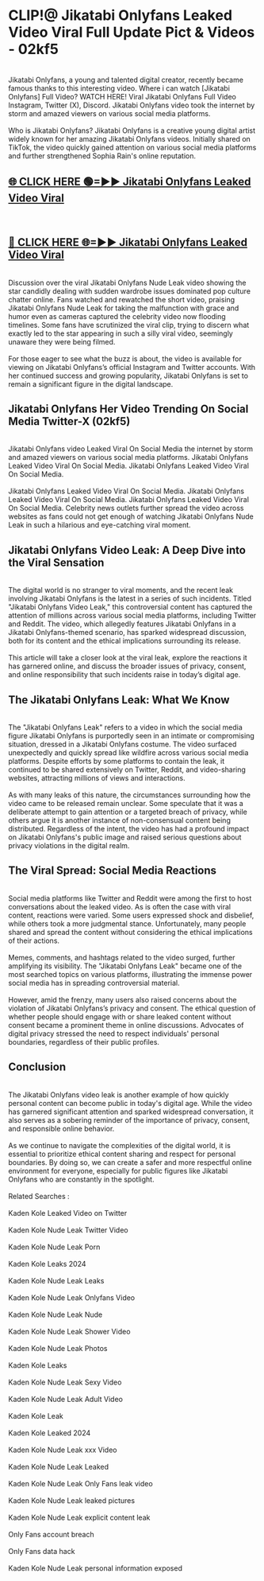 # CLIP!@ Jikatabi Onlyfans Leaked Video Viral Full Update Pict & Videos - 02kf5
<br>
Jikatabi Onlyfans, a young and talented digital creator, recently became famous thanks to this interesting video. Where i can watch [Jikatabi Onlyfans] Full Video? WATCH HERE! Viral Jikatabi Onlyfans Full Video Instagram, Twitter (X), Discord. Jikatabi Onlyfans video took the internet by storm and amazed viewers on various social media platforms.
<br><br>
Who is Jikatabi Onlyfans? Jikatabi Onlyfans is a creative young digital artist widely known for her amazing Jikatabi Onlyfans videos. Initially shared on TikTok, the video quickly gained attention on various social media platforms and further strengthened Sophia Rain's online reputation.
<br>
<h2><a href="https://bestclip.site?title=Jikatabi_Onlyfans">🌐 CLICK HERE 🟢=►► Jikatabi Onlyfans Leaked Video Viral</a></h2>
<br>
<h2><a href="https://bestclip.site?title=Jikatabi_Onlyfans">🔴 CLICK HERE 🌐=►► Jikatabi Onlyfans Leaked Video Viral</a></h2>
<br>
Discussion over the viral Jikatabi Onlyfans Nude Leak video showing the star candidly dealing with sudden wardrobe issues dominated pop culture chatter online. Fans watched and rewatched the short video, praising Jikatabi Onlyfans Nude Leak for taking the malfunction with grace and humor even as cameras captured the celebrity video now flooding timelines. Some fans have scrutinized the viral clip, trying to discern what exactly led to the star appearing in such a silly viral video, seemingly unaware they were being filmed.
<br><br>
For those eager to see what the buzz is about, the video is available for viewing on Jikatabi Onlyfans’s official Instagram and Twitter accounts. With her continued success and growing popularity, Jikatabi Onlyfans is set to remain a significant figure in the digital landscape.
<br>
<h2>Jikatabi Onlyfans Her Video Trending On Social Media Twitter-X (02kf5)</h2>
<br>
Jikatabi Onlyfans video Leaked Viral On Social Media the internet by storm and amazed viewers on various social media platforms. Jikatabi Onlyfans Leaked Video Viral On Social Media. Jikatabi Onlyfans Leaked Video Viral On Social Media.
<br><br>
Jikatabi Onlyfans Leaked Video Viral On Social Media. Jikatabi Onlyfans Leaked Video Viral On Social Media. Jikatabi Onlyfans Leaked Video Viral On Social Media. Celebrity news outlets further spread the video across websites as fans could not get enough of watching Jikatabi Onlyfans Nude Leak in such a hilarious and eye-catching viral moment.
<br>
<h2>Jikatabi Onlyfans Video Leak: A Deep Dive into the Viral Sensation</h2>
<br>
The digital world is no stranger to viral moments, and the recent leak involving Jikatabi Onlyfans is the latest in a series of such incidents. Titled "Jikatabi Onlyfans Video Leak," this controversial content has captured the attention of millions across various social media platforms, including Twitter and Reddit. The video, which allegedly features Jikatabi Onlyfans in a Jikatabi Onlyfans-themed scenario, has sparked widespread discussion, both for its content and the ethical implications surrounding its release.
<br><br>
This article will take a closer look at the viral leak, explore the reactions it has garnered online, and discuss the broader issues of privacy, consent, and online responsibility that such incidents raise in today’s digital age.
<br>
<h2>The Jikatabi Onlyfans Leak: What We Know</h2>
<br>
The "Jikatabi Onlyfans Leak" refers to a video in which the social media figure Jikatabi Onlyfans is purportedly seen in an intimate or compromising situation, dressed in a Jikatabi Onlyfans costume. The video surfaced unexpectedly and quickly spread like wildfire across various social media platforms. Despite efforts by some platforms to contain the leak, it continued to be shared extensively on Twitter, Reddit, and video-sharing websites, attracting millions of views and interactions.
<br><br>
As with many leaks of this nature, the circumstances surrounding how the video came to be released remain unclear. Some speculate that it was a deliberate attempt to gain attention or a targeted breach of privacy, while others argue it is another instance of non-consensual content being distributed. Regardless of the intent, the video has had a profound impact on Jikatabi Onlyfans's public image and raised serious questions about privacy violations in the digital realm.
<br>
<h2>The Viral Spread: Social Media Reactions</h2>
<br>
Social media platforms like Twitter and Reddit were among the first to host conversations about the leaked video. As is often the case with viral content, reactions were varied. Some users expressed shock and disbelief, while others took a more judgmental stance. Unfortunately, many people shared and spread the content without considering the ethical implications of their actions.
<br><br>
Memes, comments, and hashtags related to the video surged, further amplifying its visibility. The "Jikatabi Onlyfans Leak" became one of the most searched topics on various platforms, illustrating the immense power social media has in spreading controversial material.
<br><br>
However, amid the frenzy, many users also raised concerns about the violation of Jikatabi Onlyfans’s privacy and consent. The ethical question of whether people should engage with or share leaked content without consent became a prominent theme in online discussions. Advocates of digital privacy stressed the need to respect individuals' personal boundaries, regardless of their public profiles.
<br>
<h2>Conclusion</h2>
<br>
The Jikatabi Onlyfans video leak is another example of how quickly personal content can become public in today's digital age. While the video has garnered significant attention and sparked widespread conversation, it also serves as a sobering reminder of the importance of privacy, consent, and responsible online behavior.
<br><br>
As we continue to navigate the complexities of the digital world, it is essential to prioritize ethical content sharing and respect for personal boundaries. By doing so, we can create a safer and more respectful online environment for everyone, especially for public figures like Jikatabi Onlyfans who are constantly in the spotlight.
<br><br>
Related Searches :
<br><br>
Kaden Kole Leaked Video on Twitter
<br><br>
Kaden Kole Nude Leak Twitter Video
<br><br>
Kaden Kole Nude Leak Porn
<br><br>
Kaden Kole Leaks 2024
<br><br>
Kaden Kole Nude Leak Leaks
<br><br>
Kaden Kole Nude Leak Onlyfans Video
<br><br>
Kaden Kole Nude Leak Nude
<br><br>
Kaden Kole Nude Leak Shower Video
<br><br>
Kaden Kole Nude Leak Photos
<br><br>
Kaden Kole Leaks
<br><br>
Kaden Kole Nude Leak Sexy Video
<br><br>
Kaden Kole Nude Leak Adult Video
<br><br>
Kaden Kole Leak
<br><br>
Kaden Kole Leaked 2024
<br><br>
Kaden Kole Nude Leak xxx Video
<br><br>
Kaden Kole Nude Leak Leaked
<br><br>
Kaden Kole Nude Leak Only Fans leak video
<br><br>
Kaden Kole Nude Leak leaked pictures
<br><br>
Kaden Kole Nude Leak explicit content leak
<br><br>
Only Fans account breach
<br><br>
Only Fans data hack
<br><br>
Kaden Kole Nude Leak personal information exposed